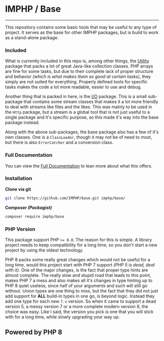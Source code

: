 # IMPHP / Base
____

This repository contains some basic tools that may be useful to any type of project. It serves as the base for other IMPHP packages, but is build to work as a stand-alone package.

### Included

What is currently included in this repo is, among other things, the [Utility](src/util/) package that packs a lot of great Java-like collection classes. PHP arrays are fine for some tasks, but due to their complete lack of proper structure and behavior _(which is what makes them so good at certain tasks)_, they simply are not suited for everything. Properly defined tools for specific tasks makes the code a lot more readable, easier to use and debug.

Another thing that is packed in here, is the [I/O](src/io/) package. This is a small sub-package that contains some stream classes that makes it a lot more friendly to deal with streams like files and the likes. This was mainly to be used in the `Http` package, but a stream is a global tool that is not just useful to a single package and it's specific purpose, so this made it's way into the base package instead.

Along with the above sub-packages, the base package also has a few of it's own classes. One is a `ClassLoader`, though it may not be of need to most, but there is also `ErrorCatcher` and a conversion class.

### Full Documentation

You can view the [Full Documentation](docs/Base.md) to lean more about what this offers.

### Installation

__Clone via git__

```sh
git clone https://github.com/IMPHP/base.git imphp/base/
```

__Composer _(Packagist)___

```sh
composer require imphp/base
```

### PHP Version

This package support PHP `>= 8.0`. The reason for this is simple. A library project needs to keep compatibility for a long time, so you don't start a new project by using the oldest technology.

PHP 8 packs some really great changes which would not be useful for a long time, would this project start with PHP 7 support _(PHP 5 is dead, deal with it)_. One of the major changes, is the fact that proper type hints are almost complete. The really slow and stupid road that leads to this point, makes PHP 7 a mess and also makes all it's changes in type hinting up to PHP 8 quiet useless, since half of your arguments and such will still go without. Union types are one thing to miss, but the fact that they did not just add support for __ALL__ build-in types in one go, is beyond logic. Instead they add one type for each new `7.x` version. So when it came to support a dead version 5, a messy version 7 or a more complete modern version 8, the choice was easy. Like I said, the version you pick is one that you will stick with for a long time, while slowly upgrading your way up.

## __Powered by PHP 8__

